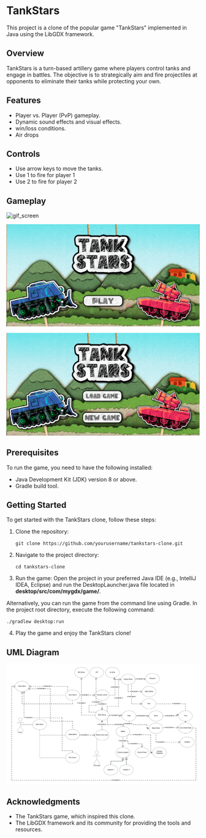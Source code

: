 # TankStars 

This project is a clone of the popular game "TankStars" implemented in Java using the LibGDX framework.

## Overview

TankStars is a turn-based artillery game where players control tanks and engage in battles. The objective is to strategically aim and fire projectiles at opponents to eliminate their tanks while protecting your own.

## Features

- Player vs. Player (PvP) gameplay.
- Dynamic sound effects and visual effects.
- win/loss conditions.
- Air drops
  
## Controls

- Use arrow keys to move the tanks.
- Use 1 to fire for player 1
- Use 2 to fire for player 2
  
## Gameplay
![gif_screen](./images/gif.gif)

![main_screen](./images/1.png)

![main_screen2](./images/2.png)





## Prerequisites

To run the game, you need to have the following installed:

- Java Development Kit (JDK) version 8 or above.
- Gradle build tool.

## Getting Started

To get started with the TankStars clone, follow these steps:

1. Clone the repository:

   ```
   git clone https://github.com/yourusername/tankstars-clone.git
   ```

2. Navigate to the project directory:

   ```
   cd tankstars-clone
   ```

3. Run the game:
Open the project in your preferred Java IDE (e.g., IntelliJ IDEA, Eclipse) and run the DesktopLauncher.java file located in **desktop/src/com/mygdx/game/**.

Alternatively, you can run the game from the command line using Gradle. In the project root directory, execute the following command:
```
./gradlew desktop:run
```
4. Play the game and enjoy the TankStars clone!



## UML Diagram
![uml](./images/UML_Diagram.png)

## Acknowledgments

- The TankStars game, which inspired this clone.
- The LibGDX framework and its community for providing the tools and resources.
